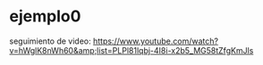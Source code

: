 # ejemplo0
seguimiento de video: https://www.youtube.com/watch?v=hWglK8nWh60&amp;list=PLPl81lqbj-4I8i-x2b5_MG58tZfgKmJls
